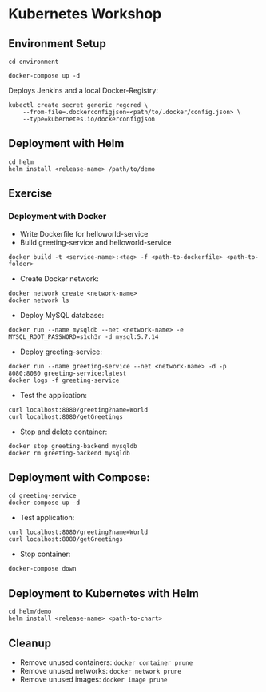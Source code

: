# Kubernetes Workshop



## Environment Setup

```
cd environment
```

```
docker-compose up -d
```

Deploys Jenkins and a local Docker-Registry:


```
kubectl create secret generic regcred \
    --from-file=.dockerconfigjson=<path/to/.docker/config.json> \
    --type=kubernetes.io/dockerconfigjson
```

## Deployment with Helm

```
cd helm
helm install <release-name> /path/to/demo
```


## Exercise

### Deployment with Docker

* Write Dockerfile for helloworld-service
* Build greeting-service and helloworld-service

```
docker build -t <service-name>:<tag> -f <path-to-dockerfile> <path-to-folder>
```

* Create Docker network:

```
docker network create <network-name>
docker network ls
```

* Deploy MySQL database:

```
docker run --name mysqldb --net <network-name> -e MYSQL_ROOT_PASSWORD=s1ch3r -d mysql:5.7.14
```

* Deploy greeting-service:

```
docker run --name greeting-service --net <network-name> -d -p 8080:8080 greeting-service:latest
docker logs -f greeting-service
```

* Test the application:

```
curl localhost:8080/greeting?name=World
curl localhost:8080/getGreetings
```

* Stop and delete container:

```
docker stop greeting-backend mysqldb
docker rm greeting-backend mysqldb
```

## Deployment with Compose:

```
cd greeting-service
docker-compose up -d
```

* Test application:

```
curl localhost:8080/greeting?name=World
curl localhost:8080/getGreetings
```

* Stop container:

```
docker-compose down
```

## Deployment to Kubernetes with Helm

```
cd helm/demo
helm install <release-name> <path-to-chart>
```




## Cleanup

* Remove unused containers: `docker container prune`
* Remove unused networks: `docker network prune`
* Remove unused images: `docker image prune`
